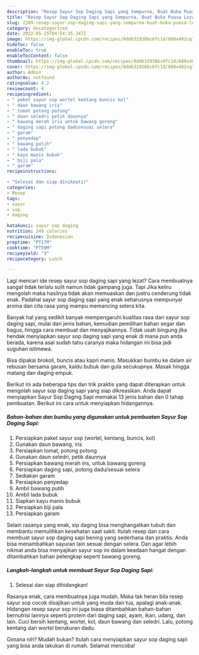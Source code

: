 ```yaml
---
description: "Resep Sayur Sop Daging Sapi yang Sempurna, Buat Buka Puasa Lezat Sekali"
title: "Resep Sayur Sop Daging Sapi yang Sempurna, Buat Buka Puasa Lezat Sekali"
slug: 2289-resep-sayur-sop-daging-sapi-yang-sempurna-buat-buka-puasa-lezat-sekali
category: Uncategorized
date: 2022-05-25T04:54:35.347Z
image: https://img-global.cpcdn.com/recipes/0dd632938bc6fc1d/680x482cq70/sayur-sop-daging-sapi-foto-resep-utama.jpg
hideToc: false
enableToc: true
enableTocContent: false
thumbnail: https://img-global.cpcdn.com/recipes/0dd632938bc6fc1d/680x482cq70/sayur-sop-daging-sapi-foto-resep-utama.jpg
cover: https://img-global.cpcdn.com/recipes/0dd632938bc6fc1d/680x482cq70/sayur-sop-daging-sapi-foto-resep-utama.jpg
author: Admin
authorAv: notfound
ratingvalue: 4.2
reviewcount: 4
recipeingredient:
- " paket sayur sop wortel kentang buncis kol"
- " daun bawang iris"
- " tomat potong potong"
- " daun seledri petik daunnya"
- " bawang merah iris untuk bawang goreng"
- " daging sapi potong dadusesuai selera"
- " garam"
- " penyedap"
- " bawang putih"
- " lada bubuk"
- " kayu manis bubuk"
- " biji pala"
- " garam"
recipeinstructions:

- "Selesai dan siap dinikmati!"
categories:
- Resep
tags:
- sayur
- sop
- daging

katakunci: sayur sop daging 
nutrition: 249 calories
recipecuisine: Indonesian
preptime: "PT17M"
cooktime: "PT59M"
recipeyield: "3"
recipecategory: Lunch

---
```



Lagi mencari ide resep sayur sop daging sapi yang lezat? Cara membuatnya sangat tidak terlalu sulit namun tidak gampang juga. Tapi Jika keliru mengolah maka hasilnya tidak akan memuaskan dan justru cenderung tidak enak. Padahal sayur sop daging sapi yang enak seharusnya mempunyai aroma dan cita rasa yang mampu memancing selera kita.


Banyak hal yang sedikit banyak mempengaruhi kualitas rasa dari sayur sop daging sapi, mulai dari jenis bahan, kemudian pemilihan bahan segar dan bagus, hingga cara membuat dan menyajikannya. Tidak usah bingung jika hendak menyiapkan sayur sop daging sapi yang enak di mana pun anda berada, karena asal sudah tahu caranya maka hidangan ini bisa jadi suguhan istimewa.

Bisa dipakai brokoli, buncis atau kapri manis. Masukkan bumbu ke dalam air rebusan bersama garam, kaldu bubuk dan gula secukupnya. Masak hingga matang dan daging empuk.


Berikut ini ada beberapa tips dan trik praktis yang dapat diterapkan untuk mengolah sayur sop daging sapi yang siap dikreasikan. Anda dapat menyiapkan Sayur Sop Daging Sapi memakai 13 jenis bahan dan 0 tahap pembuatan. Berikut ini cara untuk menyiapkan hidangannya.

<!--inarticleads1-->

##### Bahan-bahan dan bumbu yang digunakan untuk pembuatan Sayur Sop Daging Sapi:

1. Persiapkan  paket sayur sop (wortel, kentang, buncis, kol)
1. Gunakan  daun bawang, iris
1. Persiapkan  tomat, potong potong
1. Gunakan  daun seledri, petik daunnya
1. Persiapkan  bawang merah iris, untuk bawang goreng
1. Persiapkan  daging sapi, potong dadu/sesuai selera
1. Sediakan  garam
1. Persiapkan  penyedap
1. Ambil  bawang putih
1. Ambil  lada bubuk
1. Siapkan  kayu manis bubuk
1. Persiapkan  biji pala
1. Persiapkan  garam


Selain rasanya yang enak, sip daging bisa menghangatkan tubuh dan membantu memulihkan kesehatan saat sakit. Itulah resep dan cara membuat sayur sop daging sapi bening yang sederhana dan praktis. Anda bisa menambahkan sayuran lain sesuai dengan selera. Dan agar lebih nikmat anda bisa menyajikan sayur sop ini dalam keadaan hangat dengan ditambahkan bahan pelengkap seperti bawang goreng. 

<!--inarticleads2-->

##### Langkah-langkah untuk membuat Sayur Sop Daging Sapi:


1. Selesai dan siap dihidangkan!

Rasanya enak, cara membuatnya juga mudah. Maka tak heran bila resep sayur sop cocok disajikan untuk yang muda dan tua, apalagi anak-anak. Hidangan resep sayur sop ini juga biasa ditambahkan bahan-bahan bernutrisi lainnya seperti protein dari daging sapi, ayam, ikan, udang, dan lain. Cuci bersih kentang, wortel, kol, daun bawang dan seledri. Lalu, potong kentang dan wortel berukuran dadu. 

Gimana nih? Mudah bukan? Itulah cara menyiapkan sayur sop daging sapi yang bisa anda lakukan di rumah. Selamat mencoba!
